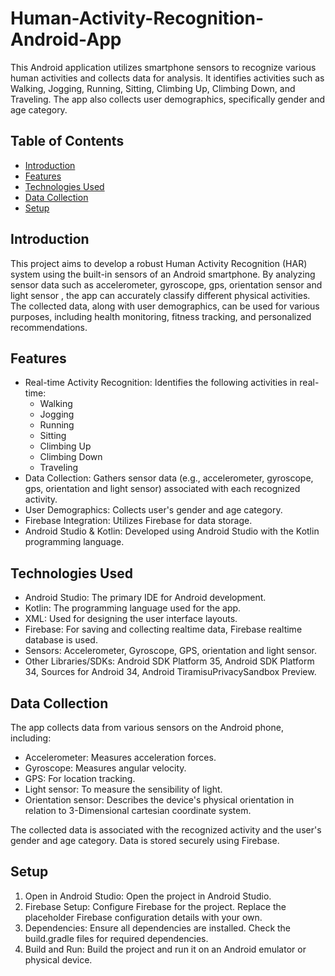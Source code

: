 # Human-Activity-Recognition-Android-App
This Android application utilizes smartphone sensors to recognize various human activities and collects data for analysis.  It identifies activities such as Walking, Jogging, Running, Sitting, Climbing Up, Climbing Down, and Traveling.  The app also collects user demographics, specifically gender and age category.

## Table of Contents

- [Introduction](#introduction)
- [Features](#features)
- [Technologies Used](#technologies-used)
- [Data Collection](#data-collection)
- [Setup](#setup)

## Introduction
This project aims to develop a robust Human Activity Recognition (HAR) system using the built-in sensors of an Android smartphone.  By analyzing sensor data such as accelerometer, gyroscope, gps, orientation sensor and light sensor , the app can accurately classify different physical activities.  The collected data, along with user demographics, can be used for various purposes, including health monitoring, fitness tracking, and personalized recommendations.

## Features
* Real-time Activity Recognition:  Identifies the following activities in real-time:
    * Walking
    * Jogging
    * Running
    * Sitting
    * Climbing Up
    * Climbing Down
    * Traveling 
* Data Collection: Gathers sensor data (e.g., accelerometer, gyroscope, gps, orientation and light sensor) associated with each recognized activity.
* User Demographics: Collects user's gender and age category.
* Firebase Integration:  Utilizes Firebase for data storage.
* Android Studio & Kotlin: Developed using Android Studio with the Kotlin programming language.

## Technologies Used
* Android Studio: The primary IDE for Android development.
* Kotlin: The programming language used for the app.
* XML: Used for designing the user interface layouts.
* Firebase:  For saving and collecting realtime data, Firebase realtime database is used.
* Sensors: Accelerometer, Gyroscope, GPS, orientation and light sensor.
* Other Libraries/SDKs: Android SDK Platform 35, Android SDK Platform 34, Sources for Android 34, Android TiramisuPrivacySandbox Preview.

## Data Collection
The app collects data from various sensors on the Android phone, including:
* Accelerometer: Measures acceleration forces.
* Gyroscope: Measures angular velocity.
* GPS: For location tracking.
* Light sensor: To measure the sensibility of light.
* Orientation sensor: Describes the device's physical orientation in relation to 3-Dimensional cartesian coordinate system.

The collected data is associated with the recognized activity and the user's gender and age category. Data is stored securely using Firebase.

## Setup
1. Open in Android Studio: Open the project in Android Studio.
2. Firebase Setup: Configure Firebase for the project.  Replace the placeholder Firebase configuration details with your own.
3. Dependencies: Ensure all dependencies are installed.  Check the build.gradle files for required dependencies.
4. Build and Run: Build the project and run it on an Android emulator or physical device.
